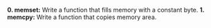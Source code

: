 **0. memset:** Write a function that fills memory with a constant byte.
**1. memcpy:** Write a function that copies memory area.
